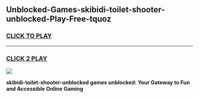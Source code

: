 
## Unblocked-Games-skibidi-toilet-shooter-unblocked-Play-Free-tquoz
<h3>
<a href="https://premium76.site?title=skibidi-toilet-shooter-unblocked&ref=19M">CLICK TO PLAY</a></h3>
<hr>

<h3>
<a href="https://premium76.site?title=skibidi-toilet-shooter-unblocked&ref=19M">CLICK 2 PLAY</a>
  
</h3>

<a href="https://premium76.site?title=skibidi-toilet-shooter-unblocked&ref=19M"><img src="https://clearcache.store/games.png"></a>


**skibidi-toilet-shooter-unblocked games unblocked: Your Gateway to Fun and Accessible Online Gaming**
